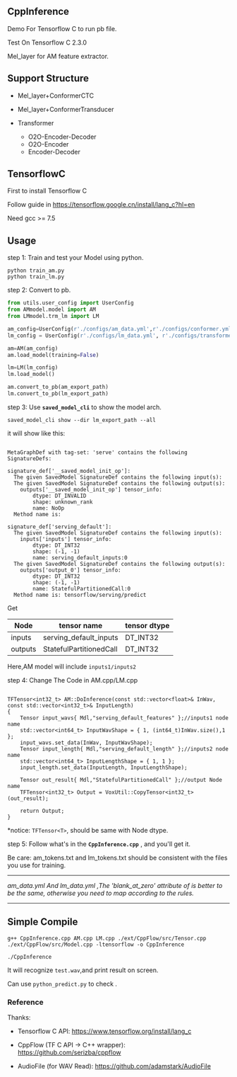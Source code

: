 ## CppInference

Demo For Tensorflow C to run pb file.

Test On Tensorflow C 2.3.0

Mel_layer for AM feature extractor.


## Support Structure

- Mel_layer+ConformerCTC

- Mel_layer+ConformerTransducer

-   Transformer
       -  O2O-Encoder-Decoder 
       -  O2O-Encoder 
       -  Encoder-Decoder 

## TensorflowC

First to install Tensorflow C 

Follow guide in https://tensorflow.google.cn/install/lang_c?hl=en

Need gcc >= 7.5



## Usage

step 1: Train and test your Model using python.
```shell
python train_am.py
python train_lm.py
```
step 2: Convert to pb.

```python
from utils.user_config import UserConfig
from AMmodel.model import AM
from LMmodel.trm_lm import LM

am_config=UserConfig(r'./configs/am_data.yml',r'./configs/conformer.yml')
lm_config = UserConfig(r'./configs/lm_data.yml', r'./configs/transformer.yml')

am=AM(am_config)
am.load_model(training=False)

lm=LM(lm_config)
lm.load_model()

am.convert_to_pb(am_export_path)
lm.convert_to_pb(lm_export_path)

```

step 3: Use **`saved_model_cli`** to show the model arch.
```shell
saved_model_cli show --dir lm_export_path --all
```

it will show like this:
```text

MetaGraphDef with tag-set: 'serve' contains the following SignatureDefs:

signature_def['__saved_model_init_op']:
  The given SavedModel SignatureDef contains the following input(s):
  The given SavedModel SignatureDef contains the following output(s):
    outputs['__saved_model_init_op'] tensor_info:
        dtype: DT_INVALID
        shape: unknown_rank
        name: NoOp
  Method name is:

signature_def['serving_default']:
  The given SavedModel SignatureDef contains the following input(s):
    inputs['inputs'] tensor_info:
        dtype: DT_INT32
        shape: (-1, -1)
        name: serving_default_inputs:0
  The given SavedModel SignatureDef contains the following output(s):
    outputs['output_0'] tensor_info:
        dtype: DT_INT32
        shape: (-1, -1)
        name: StatefulPartitionedCall:0
  Method name is: tensorflow/serving/predict
```
Get 

Node |tensor name|tensor dtype|
-----|---------|------|
inputs|serving_default_inputs|DT_INT32|
outputs|StatefulPartitionedCall|DT_INT32|

Here,AM model will include `inputs1/inputs2`


step 4: Change The Code in AM.cpp/LM.cpp 

```text

TFTensor<int32_t> AM::DoInference(const std::vector<float>& InWav, const std::vector<int32_t>& InputLength)
{
    Tensor input_wavs{ Mdl,"serving_default_features" };//inputs1 node name
	std::vector<int64_t> InputWavShape = { 1, (int64_t)InWav.size(),1 };
	input_wavs.set_data(InWav, InputWavShape);
	Tensor input_length{ Mdl,"serving_default_length" };//inputs2 node name
	std::vector<int64_t> InputLengthShape = { 1, 1 };
	input_length.set_data(InputLength, InputLengthShape);
	
	Tensor out_result{ Mdl,"StatefulPartitionedCall" };//output Node name
	TFTensor<int32_t> Output = VoxUtil::CopyTensor<int32_t>(out_result);
	
	return Output;
}
```
*notice: ``TFTensor<T>``, should be same with Node dtype. 

step 5: Follow what's in the **`CppInference.cpp`** , and you'll get it.

Be care: am_tokens.txt and lm_tokens.txt should  be consistent with the files you use for training.

****
_am_data.yml  And lm_data.yml ,The 'blank_at_zero' attribute of is better to be the same, otherwise you need to map according to the rules._ 
****

## Simple Compile
```text
g++ CppInference.cpp AM.cpp LM.cpp ./ext/CppFlow/src/Tensor.cpp ./ext/CppFlow/src/Model.cpp -ltensorflow -o CppInference

./CppInference

```

It will recognize `test.wav`,and print result on screen.

Can use `python_predict.py` to check .

### Reference

Thanks:

- Tensorflow C API: https://www.tensorflow.org/install/lang_c

- CppFlow (TF C API -> C++ wrapper): https://github.com/serizba/cppflow

- AudioFile (for WAV Read): https://github.com/adamstark/AudioFile
